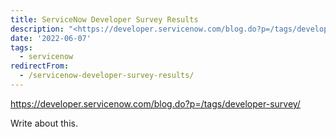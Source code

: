 ```yaml
---
title: ServiceNow Developer Survey Results
description: "<https://developer.servicenow.com/blog.do?p=/tags/developer-survey/>\r\n\r\nWrite about this."
date: '2022-06-07'
tags:
  - servicenow
redirectFrom:
  - /servicenow-developer-survey-results/
---
```


<!--StartFragment-->

<https://developer.servicenow.com/blog.do?p=/tags/developer-survey/>

Write about this.

<!--EndFragment-->